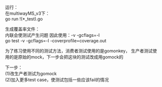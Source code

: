 运行：<br>
在multiwayMS_v3下：<br>
go run !(*_test).go <br>

生成覆盖率文件：<br>
内联会使测试产生问题 因此使用：-v -gcflags=-l<br>
go test -v -gcflags=-l -coverprofile=coverage.out<br>

为了练习使用不同的测试方法，消费者测试使用的是gomonkey，
生产者测试使用的是原始的mock，下一步会把这块的测试改成用gomock的<br>

下一步：<br>
(1)改生产者测试为gomock<br>
(2)加入更多test case，使测试包括一些应该fail的情况<br>
